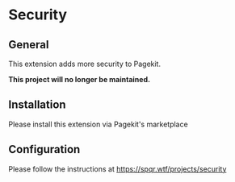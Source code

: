 # Security

## General
This extension adds more security to Pagekit.

**This project will no longer be maintained.**

## Installation
Please install this extension via Pagekit's marketplace

## Configuration
Please follow the instructions at https://spqr.wtf/projects/security
